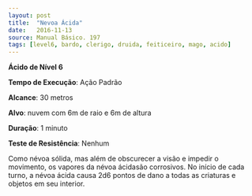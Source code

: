 ```yaml
---
layout: post
title:  "Nevoa Ácida"
date:   2016-11-13
source: Manual Básico. 197
tags: [level6, bardo, clerigo, druida, feiticeiro, mago, acido]
---
```


**Ácido de Nível 6**

**Tempo de Execução**: Ação Padrão

**Alcance**: 30 metros

**Alvo**: nuvem com 6m de raio e 6m de altura

**Duração**: 1 minuto

**Teste de Resistência**: Nenhum

Como névoa sólida, mas além de obscurecer a visão e impedir o movimento, os vapores da névoa ácidasão corrosivos. No início de cada turno, a névoa ácida causa 2d6 pontos de dano a todas as criaturas e objetos em seu interior.